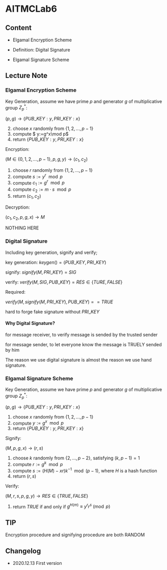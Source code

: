 # AITMCLab6

## Content

* Elgamal Encryption Scheme

* Definition: Digital Signature

* Elgamal Signature Scheme

## Lecture Note

### Elgamal Encryption Scheme

Key Generation, assume we have prime $p$ and generator $g$ of multiplicative group $Z^*_p$:

$(p, g) \rightarrow \{PUB\_KEY: y, PRI\_KEY: x\}$ 

2. choose $x$ randomly from $\{1,2,...,p-1\}$
3. compute $ y:=g^x\mod p$
4. return $\{PUB\_KEY:y, PRI\_KEY: x\}$

Encryption:

$(M\in \{0,1,2,...,p-1\},p,g,y)\rightarrow (c_1,c_2)$

1. choose $r$ randomly from $\{1,2,..., p-1\}$
2. compute $s:=y^r \mod p$
3. compute $c_1:=g^r\mod p$
4. compute $c_2:=m\cdot s\mod p$
5. return $(c_1, c_2)$

Decryption:

$(c_1,c_2, p,g, x)\rightarrow M$

NOTHING HERE

### Digital Signature

Including key generation, signify and verify; 

key generation: $keygen()=(PUB\_KEY, PRI\_KEY)$

signify: $signify(M,PRI\_KEY)=SIG$

verify: $verify(M, SIG, PUB\_KEY)=RES\in \{TURE,FALSE\}$

Required:

$verify(M, signify(M, PRI\_KEY), PUB\_KEY)==TRUE$

hard to forge fake signature without $PRI\_KEY$

#### Why Digital Signature?

for message receiver, to verify message is sended by the trusted sender

for message sender, to let everyone know the message is TRUELY sended by him

The reason we use digital signature is almost the reason we use hand signature.

### Elgamal Signature Scheme

Key Generation, assume we have prime $p$ and generator $g$ of multiplicative group $Z^*_p$:

$(p,g)\rightarrow \{PUB\_KEY: y, PRI\_KEY: x\}$

1. choose $x$ randomly from $\{1,2,..., p-1\}$
2. compute $y:=g^x\mod p$
3. return $\{PUB\_KEY: y, PRI\_KEY:x\}$

Signify:

$(M, p, g, x)\rightarrow (r, s)$

1. choose $k$ randomly from $\{2,...,p-2\}$, satisfying $(k,p-1)=1$
2. compute $r:=g^k\mod p$
3. compute $s:=(H(M)-xr)k^{-1}\mod (p-1)$, where $H$ is a hash function
4. return $(r, s)$

Verify:

$(M,r,s,p,g, y)\rightarrow RES\in\{TRUE,FALSE\}$

1. return $TRUE$ if and only if $g^{H(m)}\equiv y^rr^s\pmod p$

## TIP

Encryption procedure and signifying procedure are both RANDOM

## Changelog

* 2020.12.13 First version

